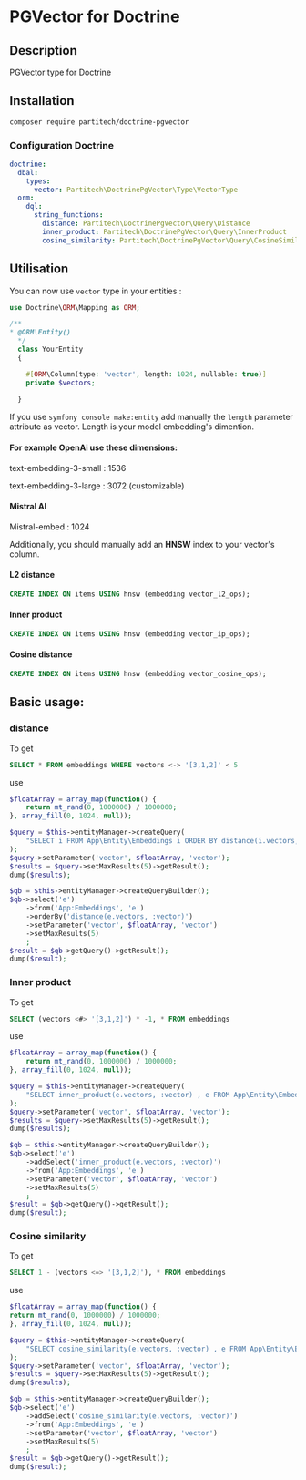 
# PGVector for Doctrine

## Description

PGVector type for Doctrine

## Installation

```bash
composer require partitech/doctrine-pgvector
```

### Configuration Doctrine


```Yaml
doctrine:
  dbal:
    types:
      vector: Partitech\DoctrinePgVector\Type\VectorType
  orm:
    dql:
      string_functions:
        distance: Partitech\DoctrinePgVector\Query\Distance
        inner_product: Partitech\DoctrinePgVector\Query\InnerProduct
        cosine_similarity: Partitech\DoctrinePgVector\Query\CosineSimilarity

```

## Utilisation

You can now use `vector` type in your entities :

```php
use Doctrine\ORM\Mapping as ORM;

/**
* @ORM\Entity()
  */
  class YourEntity
  {

    #[ORM\Column(type: 'vector', length: 1024, nullable: true)]
    private $vectors;
    
  }
```

If you use `symfony console make:entity` add manually the `length` parameter attribute as vector. Length is your model embedding's dimention.

#### For example OpenAi use these dimensions: 

text-embedding-3-small : 1536

text-embedding-3-large : 3072 (customizable)

#### Mistral AI
Mistral-embed : 1024

Additionally, you should manually add an **HNSW** index to your vector's column.

#### L2 distance
```sql
CREATE INDEX ON items USING hnsw (embedding vector_l2_ops);
```

#### Inner product
```sql
CREATE INDEX ON items USING hnsw (embedding vector_ip_ops);
```

#### Cosine distance
```sql
CREATE INDEX ON items USING hnsw (embedding vector_cosine_ops);
```


## Basic usage: 

### distance

To get 

```sql
SELECT * FROM embeddings WHERE vectors <-> '[3,1,2]' < 5
```

use

```php
$floatArray = array_map(function() {
    return mt_rand(0, 1000000) / 1000000;
}, array_fill(0, 1024, null));

$query = $this->entityManager->createQuery(
    "SELECT i FROM App\Entity\Embeddings i ORDER BY distance(i.vectors, :vector) ASC"
);
$query->setParameter('vector', $floatArray, 'vector');
$results = $query->setMaxResults(5)->getResult();
dump($results);
```

```php
$qb = $this->entityManager->createQueryBuilder();
$qb->select('e')
    ->from('App:Embeddings', 'e')
    ->orderBy('distance(e.vectors, :vector)')
    ->setParameter('vector', $floatArray, 'vector')
    ->setMaxResults(5)
    ;
$result = $qb->getQuery()->getResult();
dump($result);
```

### Inner product

To get
```sql
SELECT (vectors <#> '[3,1,2]') * -1, * FROM embeddings
```
use
```php
$floatArray = array_map(function() {
    return mt_rand(0, 1000000) / 1000000;
}, array_fill(0, 1024, null));

$query = $this->entityManager->createQuery(
    "SELECT inner_product(e.vectors, :vector) , e FROM App\Entity\Embeddings e"
);
$query->setParameter('vector', $floatArray, 'vector');
$results = $query->setMaxResults(5)->getResult();
dump($results);
```

```php
$qb = $this->entityManager->createQueryBuilder();
$qb->select('e')
    ->addSelect('inner_product(e.vectors, :vector)')
    ->from('App:Embeddings', 'e')
    ->setParameter('vector', $floatArray, 'vector')
    ->setMaxResults(5)
    ;
$result = $qb->getQuery()->getResult();
dump($result);
```

### Cosine similarity

To get 
```sql 
SELECT 1 - (vectors <=> '[3,1,2]'), * FROM embeddings
```
use
```php
$floatArray = array_map(function() {
return mt_rand(0, 1000000) / 1000000;
}, array_fill(0, 1024, null));

$query = $this->entityManager->createQuery(
    "SELECT cosine_similarity(e.vectors, :vector) , e FROM App\Entity\Embeddings e"
);
$query->setParameter('vector', $floatArray, 'vector');
$results = $query->setMaxResults(5)->getResult();
dump($results);
```

```php
$qb = $this->entityManager->createQueryBuilder();
$qb->select('e')
    ->addSelect('cosine_similarity(e.vectors, :vector)')
    ->from('App:Embeddings', 'e')
    ->setParameter('vector', $floatArray, 'vector')
    ->setMaxResults(5)
    ;
$result = $qb->getQuery()->getResult();
dump($result);
```